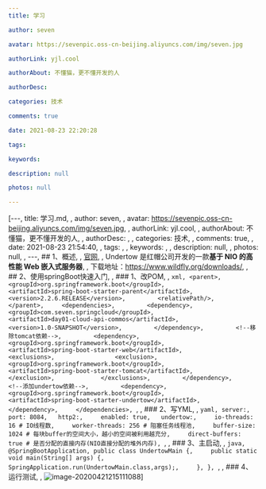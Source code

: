 ```yaml
---
title: 学习

author: seven

avatar: https://sevenpic.oss-cn-beijing.aliyuncs.com/img/seven.jpg

authorLink: yjl.cool

authorAbout: 不懂猫，更不懂开发的人

authorDesc: 

categories: 技术

comments: true

date: 2021-08-23 22:20:28

tags: 

keywords: 

description: null

photos: null

---
```

[---, title: 学习.md, , author: seven, , avatar: https://sevenpic.oss-cn-beijing.aliyuncs.com/img/seven.jpg, , authorLink: yjl.cool, , authorAbout: 不懂猫，更不懂开发的人, , authorDesc: , , categories: 技术, , comments: true, , date: 2021-08-23 21:54:40, , tags: , , keywords: , , description: null, , photos: null, , ---, ## 1、概述, , [官网](http://undertow.io/), , Undertow 是红帽公司开发的一款**基于 NIO 的高性能 Web 嵌入式服务器**, , 下载地址：https://www.wildfly.org/downloads/, , ## 2、使用springBoot快速入门, , ### 1、改POM, , ```xml, <parent>,         <groupId>org.springframework.boot</groupId>,         <artifactId>spring-boot-starter-parent</artifactId>,         <version>2.2.6.RELEASE</version>,         <relativePath/>,     </parent>,     <dependencies>,         <dependency>,             <groupId>com.seven.springcloud</groupId>,             <artifactId>day01-cloud-api-commos</artifactId>,             <version>1.0-SNAPSHOT</version>,         </dependency>,         <!--移除tomcat依赖-->,         <dependency>,             <groupId>org.springframework.boot</groupId>,             <artifactId>spring-boot-starter-web</artifactId>,             <exclusions>,                 <exclusion>,                     <groupId>org.springframework.boot</groupId>,                     <artifactId>spring-boot-starter-tomcat</artifactId>,                 </exclusion>,             </exclusions>,         </dependency>,         <!--添加undertow依赖-->,         <dependency>,             <groupId>org.springframework.boot</groupId>,             <artifactId>spring-boot-starter-undertow</artifactId>,         </dependency>,     </dependencies>, ```, , ### 2、写YML, , ```yaml, server:,   port: 8084,   http2:,     enabled: true,   undertow:,     io-threads: 16 # IO线程数,     worker-threads: 256 # 阻塞任务线程池,     buffer-size: 1024 # 每块buffer的空间大小，越小的空间被利用越充分,     direct-buffers: true # 是否分配的直接内存(NIO直接分配的堆外内存), ```, , ### 3、主启动, , ```java, @SpringBootApplication, public class UndertowMain {,     public static void main(String[] args) {,         SpringApplication.run(UndertowMain.class,args);,     }, }, ```, , ### 4、运行测试, , ![image-20200421215111088](https://sevenpic.oss-cn-beijing.aliyuncs.com/img/image-20200421215111088.png)]